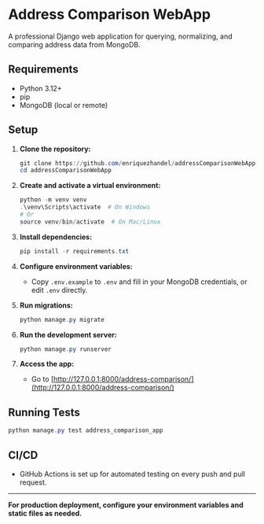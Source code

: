 # Address Comparison WebApp

A professional Django web application for querying, normalizing, and comparing address data from MongoDB.

## Requirements
- Python 3.12+
- pip
- MongoDB (local or remote)

## Setup

1. **Clone the repository:**
   ```powershell
   git clone https://github.com/enriquezhandel/addressComparisonWebApp.git
   cd addressComparisonWebApp
   ```

2. **Create and activate a virtual environment:**
   ```powershell
   python -m venv venv
   .\venv\Scripts\activate  # On Windows
   # Or
   source venv/bin/activate  # On Mac/Linux
   ```

3. **Install dependencies:**
   ```powershell
   pip install -r requirements.txt
   ```

4. **Configure environment variables:**
   - Copy `.env.example` to `.env` and fill in your MongoDB credentials, or edit `.env` directly.

5. **Run migrations:**
   ```powershell
   python manage.py migrate
   ```

6. **Run the development server:**
   ```powershell
   python manage.py runserver
   ```

7. **Access the app:**
   - Go to [http://127.0.0.1:8000/address-comparison/](http://127.0.0.1:8000/address-comparison/)

## Running Tests
```powershell
python manage.py test address_comparison_app
```

## CI/CD
- GitHub Actions is set up for automated testing on every push and pull request.

---

**For production deployment, configure your environment variables and static files as needed.**
